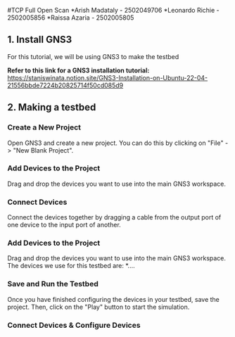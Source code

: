 #TCP Full Open Scan
  *Arish Madataly - 2502049706
  *Leonardo Richie - 2502005856
  *Raissa Azaria - 2502005805

## 1. Install GNS3
For this tutorial, we will be using GNS3 to make the testbed

**Refer to this link for a GNS3 installation tutorial:** <br />
https://staniswinata.notion.site/GNS3-Installation-on-Ubuntu-22-04-21556bbde7224b20825714f50cd085d9

## 2. Making a testbed
### Create a New Project
Open GNS3 and create a new project. You can do this by clicking on "File" -> "New Blank Project".

### Add Devices to the Project
Drag and drop the devices you want to use into the main GNS3 workspace.

### Connect Devices
Connect the devices together by dragging a cable from the output port of one device to the input port of another.

### Add Devices to the Project
Drag and drop the devices you want to use into the main GNS3 workspace.
The devices we use for this testbed are:
*....

### Save and Run the Testbed 
Once you have finished configuring the devices in your testbed, save the project. Then, click on the "Play" button to start the simulation.

### Connect Devices & Configure Devices
